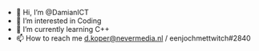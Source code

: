 - 👋 Hi, I’m @DamianICT
- 👀 I’m interested in Coding
- 🌱 I’m currently learning C++
- 📫 How to reach me d.koper@nevermedia.nl / eenjochmettwitch#2840

<!---
DamianICT/DamianICT is a ✨ special ✨ repository because its `README.md` (this file) appears on your GitHub profile.
You can click the Preview link to take a look at your changes.
--->
